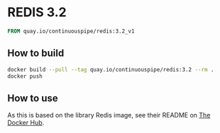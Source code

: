# REDIS 3.2

```Dockerfile
FROM quay.io/continuouspipe/redis:3.2_v1
```

## How to build
```bash
docker build --pull --tag quay.io/continuouspipe/redis:3.2 --rm .
docker push
```

## How to use

As this is based on the library Redis image, see their README on [The Docker Hub](https://hub.docker.com/_/redis/).
